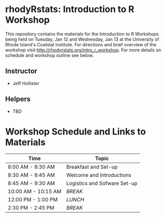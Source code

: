# rhodyRstats: Introduction to R Workshop

This repository contains the materials for the Introduction to R Workshops being
held on Tuesday, Jan 12 and Wednesday, Jan 13 at the University of Rhode Island's
Coatstal Institute.  For directions and brief overview of the workshop visit
<http://rhodyrstats.org/intro_r_workshop>. For more details on schedule and 
workshop outline see below.

## Instructor
 - Jeff Hollister
 
## Helpers
 - TBD
 
# Workshop Schedule and Links to Materials


| Time                | Topic                        | 
| ------------------- | ---------------------------- | 
| 8:00 AM - 8:30 AM   | Breakfast and Set-up         |
| 8:30 AM - 8:45 AM   | Welcome and Introductions    |
| 8:45 AM - 9:30 AM   | Logistics and Sofware Set-up |
| 10:00 AM - 10:15 AM | *BREAK*                      |
| 12:00 PM - 1:00 PM  | *LUNCH*                      |
| 2:30 PM - 2:45 PM   | *BREAK*                      |



